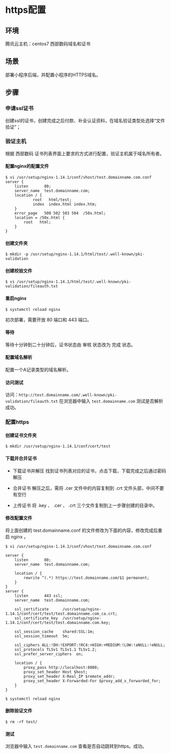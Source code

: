 # https配置

## 环境
腾讯云主机：centos7
西部数码域名和证书

## 场景
部署小程序后端，并配置小程序的HTTPS域名。

## 步骤
### 申请ssl证书
创建ssl的证书，创建完成之后付款、补全认证资料，在域名验证类型处选择“文件验证”；

### 验证主机
根据 西部数码 证书列表界面上要求的方式进行配置，验证主机属于域名所有者。

#### 配置nginx的配置文件
```
$ vi /usr/setup/nginx-1.14.1/conf/vhost/test.domainname.com.conf
server {
    listen       80;
    server_name  test.domainname.com;
    location / {
            root   html/test;
            index  index.html index.htm;
    }
    error_page   500 502 503 504  /50x.html;
    location = /50x.html {
        root   html;
    }
}
```

#### 创建文件夹
```
$ mkdir -p /usr/setup/nginx-1.14.1/html/test/.well-known/pki-validation
```

#### 创建校验文件
```
$ vi /usr/setup/nginx-1.14.1/html/test/.well-known/pki-validation/fileauth.txt
```

#### 重启nginx
```
$ systemctl reload nginx
```
初次部署，需要开放 80 端口和 443 端口。

#### 等待
等待十分钟到二十分钟后，证书状态由 审核 状态改为 完成 状态。

#### 配置域名解析
配置一个A记录类型的域名解析。


#### 访问测试
访问：`http://test.domainname.com/.well-known/pki-validation/fileauth.txt`
在浏览器中输入 `test.domainname.com` 测试是否解析成功。

### 配置https
#### 创建证书文件夹
```
$ mkdir /usr/setup/nginx-1.14.1/conf/cert/test
```

#### 下载并合并证书
- 下载证书并解压
找到证书列表对应的证书，点击下载，下载完成之后通过密码解压

- 合并证书
解压之后，需将 .cer 文件中的内容复制到 .crt 文件头部，中间不要有空行

- 上传证书
将 .key 、 .cer 、 .crt 三个文件复制到上一步骤创建的目录中。

#### 修改配置文件
将上面创建的 test.domainname.conf 的文件修改为下面的内容，修改完成后重启 nginx 。

```
$ vi /usr/setup/nginx-1.14.1/conf/vhost/test.domainname.com.conf

server {
    listen       80;
    server_name  test.domainname.com;

    location / {
        rewrite ^(.*) https://test.domainname.com/$1 permanent;
    }
}
server {
    listen       443 ssl;
    server_name  test.domainname.com;

    ssl_certificate      /usr/setup/nginx-1.14.1/conf/cert/test/test.domainname.com_ca.crt;
    ssl_certificate_key  /usr/setup/nginx-1.14.1/conf/cert/test/test.domainname.com.key;

    ssl_session_cache    shared:SSL:1m;
    ssl_session_timeout  5m;

    ssl_ciphers ALL:!DH:!EXPORT:!RC4:+HIGH:+MEDIUM:!LOW:!aNULL:!eNULL;
    ssl_protocols TLSv1 TLSv1.1 TLSv1.2;
    ssl_prefer_server_ciphers  on;

    location / {
        proxy_pass http://localhost:8080;
        proxy_set_header Host $host;
        proxy_set_header X-Real_IP $remote_addr;
        proxy_set_header X-Forwarded-For $proxy_add_x_forwarded_for;
    }
}

$ systemctl reload nginx
```

#### 删除验证文件
```
$ rm -rf test/
```

#### 测试
浏览器中输入 `test.domainname.com` 查看是否自动跳转到https。成功。
